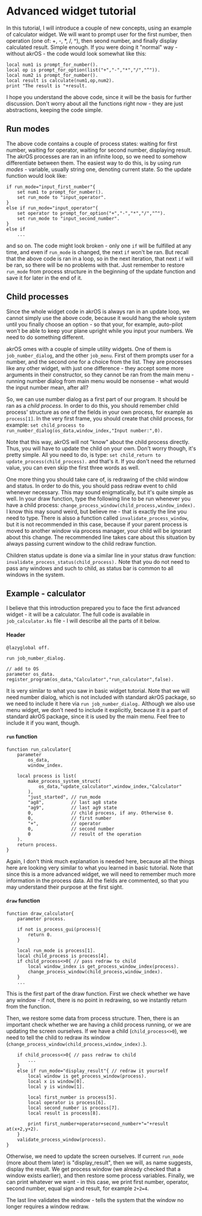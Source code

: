# Advanced widget tutorial

In this tutorial, I will introduce a couple of new concepts, using an example of calculator widget. We will want
to prompt user for the first number, then operation (one of: +, -, *, /, ^), then seond number, and finally display
calculated result. Simple enough. If you were doing it "normal" way - without akrOS - the code would look somewhat
like this:
```
local num1 is prompt_for_number().
local op is prompt_for_option(list("+","-","*","/","^")).
local num2 is prompt_for_number().
local result is calculate(num1,op,num2).
print "The result is "+result.
```

I hope you understand the above code, since it will be the basis for further discussion. Don't worry about all the
functions right now - they are just abstractions, keeping the code simple.

## Run modes

The above code contains a couple of process states: waiting for first number, waiting for operator, waiting
for second number, displaying result. The akrOS processes are ran in an infinite loop, so we need to somehow
differentiate between them. The easiest way to do this, is by using *run modes* - variable, usually string one,
denoting current state. So the update function would look like:
```
if run_mode="input_first_number"{
	set num1 to prompt_for_number().
	set run_mode to "input_operator".
}
else if run_mode="input_operator"{
	set operator to prompt_for_option("+","-","*","/","^").
	set run_mode to "input_second_number".
}
else if
	...
```
and so on. The code might look broken - only one `if` will be fulfilled at any time, and even if `run_mode` is
changed, the next `if` won't be ran. But recall that the above code is ran in a loop, so in the next iteration,
that next `if` will be ran, so there will be no problems with that. Just remember to restore `run_mode` from 
process structure in the beginning of the update function and save it for later in the end of it.

## Child processes

Since the whole widget code in akrOS is always ran in an update loop, we cannot simply use the above code, because
it would hang the whole system until you finally choose an option - so that your, for example, auto-pilot won't be
able to keep your plane upright while you input your numbers. We need to do something different.

akrOS omes with a couple of simple utility widgets. One of them is `job_number_dialog`, and the other `job_menu`.
First of them prompts user for a number, and the second one for a choice from the list. They are processes like
any other widget, with just one difference - they accept some more arguments in their constructor, so they
cannot be ran from the main menu - running number dialog from main menu would be nonsense - what would the input 
number mean, after all?

So, we can use number dialog as a first part of our program. It should be ran as a *child process*. In order
to do this, you should remember child process' structure as one of the fields in your own process, for example
as `process[1]`. In the very first frame, you should create that child process, for example: 
`set child_process to run_number_dialog(os_data,window_index,"Input number:",0).`

Note that this way, akrOS will not "know" about the child process directly. Thus, you will have to update the child
on your own. Don't worry though, it's pretty simple. All you need to do, is type: `set child_return to
update_process(child_process).` and that's it. If you don't need the returned value, you can even skip the first
three words as well.

One more thing you should take care of, is redrawing of the child window and status. In order to do this, you 
should pass redraw event to child whenever necessary. This may sound enigmatically, but it's quite simple as well.
In your draw function, type the following line to be run whenever you have a child process:
`change_process_window(child_process,window_index).` I know this may sound weird, but believe me - that is exactly
the line you need to type. There is alsso a function called `invalidate_process_window`, but it is not recommended
in this case, because if your parent process is moved to another window via process manager, your child will be
ignorant about this change. The recommended line takes care about this situation by always passing current window
to the child redraw function. 

Children status update is done via a similar line in your status draw function:
`invalidate_process_status(child_process).` Note that you do not need to pass any windows and such to child, as
status bar is common to all windows in the system.

## Example - calculator

I believe that this introduction prepared you to face the first advanced widget - it will be a calculator. The full code is available in `job_calculator.ks` file - I will describe all the parts of it below.

#### Header

```
@lazyglobal off.

run job_number_dialog.

// add to OS
parameter os_data.
register_program(os_data,"Calculator","run_calculator",false).
```

It is very similar to what you saw in basic widget tutorial. Note that we will need number dialog, which is not
included with standard akrOS package, so we need to include it here via `run job_number_dialog.` Although
we also use menu widget, we don't need to include it explicitly, because it *is* a part of standard akrOS package,
since it is used by the main menu. Feel free to include it if you want, though.

#### `run` function

```
function run_calculator{
	parameter
		os_data,
		window_index.

	local process is list(
		make_process_system_struct(
			os_data,"update_calculator",window_index,"Calculator"
		),
		"just_started", // run_mode
		"ag8",          // last ag8 state
		"ag9",          // last ag9 state
		0,              // child process, if any. Otherwise 0.
		0,              // first number
		"+",            // operator
		0,              // second number
		0               // result of the operation
	).
	return process.
}
```

Again, I don't think much explanation is needed here, because all the things here are looking very similar to 
what you learned in basic tutorial. Note that since this is a more advanced widget, we will need to remember
much more information in the process data. All the fields are commented, so that you may understand their purpose
at the first sight.

#### `draw` function

```
function draw_calculator{
	parameter process.
	
	if not is_process_gui(process){
		return 0.
	}
	
	local run_mode is process[1].
	local child_process is process[4].
	if child_process<>0{ // pass redraw to child
		local window_index is get_process_window_index(process).
		change_process_window(child_process,window_index).
	}
	...
```

This is the first part of the draw function. First we check whether we have any window - if not, there is no point
in redrawing, so we instantly return from the  function.

Then, we restore some data from process structure. Then, there is an important check whether we are having a 
child process running, or we are updating the screen ourselves. If we have a child (`child_process<>0`), we need
to tell the child to redraw its window (`change_process_window(child_process,window_index).`).

```
	if child_process<>0{ // pass redraw to child
		...
	}
	else if run_mode="display_result"{ // redraw it yourself
		local window is get_process_window(process).
		local x is window[0].
		local y is window[1].

		local first_number is process[5].
		local operator is process[6].
		local second_number is process[7].
		local result is process[8].

		print first_number+operator+second_number+"="+result at(x+2,y+2).
	}
	validate_process_window(process).
}
```

Otherwise, we need to update the screen ourselves. If current `run_mode` (more about them later) is 
"display_result", then we will, as name suggests, display the result. We get process window (we already checked
that a window exists earlier), and then restore some process variables. Finally, we can print whatever we want -
in this case, we print first number, operator, second number, equal sign and result, for example `2+2=4`.

The last line validates the window - tells the system that the window no longer requires a window redraw.


